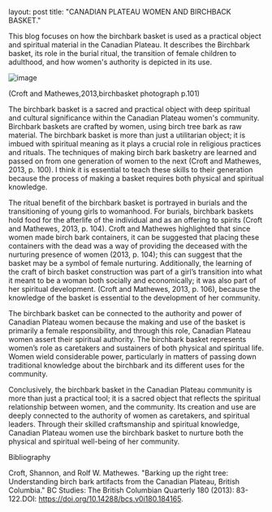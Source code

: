 layout: post
title: "CANADIAN PLATEAU WOMEN AND BIRCHBACK BASKET."

This blog focuses on how the birchbark basket is used as a practical object and spiritual material in the Canadian Plateau. It describes the Birchbark basket, its role in the burial ritual, the transition of female children to adulthood, and how women's authority is depicted in its use. 


 ![image](https://github.com/user-attachments/assets/3a2f9b96-2a46-41d5-bab4-e1f29fe716b3)

 (Croft and Mathewes,2013,birchbasket photograph p.101)

The birchbark basket is a sacred and practical object with deep spiritual and cultural significance within the Canadian Plateau women's community. Birchbark baskets are crafted by women, using birch tree bark as raw material. The birchbark basket is more than just a utilitarian object; it is imbued with spiritual meaning as it plays a crucial role in religious practices and rituals. The techniques of making birch bark basketry are learned and passed on from one generation of women to the next (Croft and Mathewes, 2013, p. 100). I think it is essential to teach these skills to their generation because the process of making a basket requires both physical and spiritual knowledge.

The ritual benefit of the birchbark basket is portrayed in burials and the transitioning of young girls to womanhood. For burials, birchbark baskets hold food for the afterlife of the individual and as an offering to spirits (Croft and Mathewes, 2013, p. 104). Croft and Mathewes highlighted that since women made birch bark containers, it can be suggested that placing these containers with the dead was a way of providing the deceased with the nurturing presence of women (2013, p. 104); this can suggest that the basket may be a symbol of female nurturing.  Additionally, the learning of the craft of birch basket construction was part of a girl’s transition into what it meant to be a woman both socially and economically; it was also part of her spiritual development. (Croft and Mathewes, 2013, p. 106), because the knowledge of the basket is essential to the development of her community.

The birchbark basket can be connected to the authority and power of Canadian Plateau women because the making and use of the basket is primarily a female responsibility, and through this role, Canadian Plateau women assert their spiritual authority. The birchbark basket represents women’s role as caretakers and sustainers of both physical and spiritual life.  Women wield considerable power, particularly in matters of passing down traditional knowledge about the birchbark and its different uses for the community.

Conclusively, the birchbark basket in the Canadian Plateau community is more than just a practical tool; it is a sacred object that reflects the spiritual relationship between women, and the community. Its creation and use are deeply connected to the authority of women as caretakers, and spiritual leaders. Through their skilled craftsmanship and spiritual knowledge, Canadian Plateau women use the birchbark basket to nurture both the physical and spiritual well-being of her community.

Bibliography

Croft, Shannon, and Rolf W. Mathewes. "Barking up the right tree: Understanding birch bark artifacts from the Canadian Plateau, British Columbia." BC Studies: The British Columbian Quarterly 180 (2013): 83-122.DOI: https://doi.org/10.14288/bcs.v0i180.184165.

